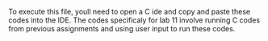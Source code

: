 To execute this file, youll need to open a C ide and copy and paste these codes into the IDE. The codes specificaly for lab 11 involve running C codes from previous assignments and using user input to run these codes.
